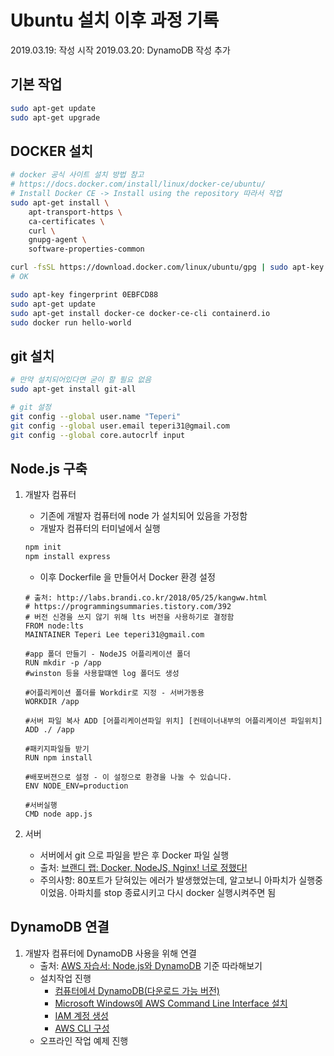 # Ubuntu 설치 이후 과정 기록

2019.03.19: 작성 시작
2019.03.20: DynamoDB 작성 추가

## 기본 작업

```bash
sudo apt-get update
sudo apt-get upgrade
```

## DOCKER 설치

```bash
# docker 공식 사이트 설치 방법 참고
# https://docs.docker.com/install/linux/docker-ce/ubuntu/
# Install Docker CE -> Install using the repository 따라서 작업
sudo apt-get install \
    apt-transport-https \
    ca-certificates \
    curl \
    gnupg-agent \
    software-properties-common

curl -fsSL https://download.docker.com/linux/ubuntu/gpg | sudo apt-key add -
# OK

sudo apt-key fingerprint 0EBFCD88
sudo apt-get update
sudo apt-get install docker-ce docker-ce-cli containerd.io
sudo docker run hello-world
```

## git 설치

```bash
# 만약 설치되어있다면 굳이 할 필요 없음
sudo apt-get install git-all

# git 설정
git config --global user.name "Teperi"
git config --global user.email teperi31@gmail.com
git config --global core.autocrlf input
```

## Node.js 구축

1. 개발자 컴퓨터
   - 기존에 개발자 컴퓨터에 node 가 설치되어 있음을 가정함
   - 개발자 컴퓨터의 터미널에서 실행

    ```bash
    npm init
    npm install express
    ```

    - 이후 Dockerfile 을 만들어서 Docker 환경 설정

    ```docker
    # 출처: http://labs.brandi.co.kr/2018/05/25/kangww.html
    # https://programmingsummaries.tistory.com/392
    # 버전 신경을 쓰지 않기 위해 lts 버전을 사용하기로 결정함
    FROM node:lts
    MAINTAINER Teperi Lee teperi31@gmail.com

    #app 폴더 만들기 - NodeJS 어플리케이션 폴더
    RUN mkdir -p /app
    #winston 등을 사용할떄엔 log 폴더도 생성

    #어플리케이션 폴더를 Workdir로 지정 - 서버가동용
    WORKDIR /app

    #서버 파일 복사 ADD [어플리케이션파일 위치] [컨테이너내부의 어플리케이션 파일위치]
    ADD ./ /app

    #패키지파일들 받기
    RUN npm install

    #배포버젼으로 설정 - 이 설정으로 환경을 나눌 수 있습니다.
    ENV NODE_ENV=production

    #서버실행
    CMD node app.js
    ```

2. 서버
   - 서버에서 git 으로 파일을 받은 후 Docker 파일 실행
   - 출처: [브랜디 랩: Docker, NodeJS, Nginx! 너로 정했다!](http://labs.brandi.co.kr/2018/05/25/kangww.html)
   - 주의사항: 80포트가 닫혀있는 에러가 발생했었는데, 알고보니 아파치가 실행중이었음. 아파치를 stop 종료시키고 다시 docker 실행시켜주면 됨

## DynamoDB 연결

1. 개발자 컴퓨터에 DynamoDB 사용을 위해 연결
   - 출처: [AWS 자습서: Node.js와 DynamoDB](https://docs.aws.amazon.com/ko_kr/amazondynamodb/latest/developerguide/GettingStarted.NodeJs.html) 기준 따라해보기
   - 설치작업 진행
     - [컴퓨터에서 DynamoDB(다운로드 가능 버전)](https://docs.aws.amazon.com/ko_kr/amazondynamodb/latest/developerguide/DynamoDBLocal.DownloadingAndRunning.html)
     - [Microsoft Windows에 AWS Command Line Interface 설치](https://docs.aws.amazon.com/ko_kr/cli/latest/userguide/install-windows.html)
     - [IAM 계정 생성](https://docs.aws.amazon.com/ko_kr/IAM/latest/UserGuide/getting-started_create-admin-group.html)
     - [AWS CLI 구성](https://docs.aws.amazon.com/ko_kr/cli/latest/userguide/cli-chap-configure.html)
   - 오프라인 작업 예제 진행